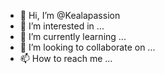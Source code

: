 - 👋 Hi, I’m @Kealapassion
- 👀 I’m interested in ...
- 🌱 I’m currently learning ...
- 💞️ I’m looking to collaborate on ...
- 📫 How to reach me ...

<!---
Kealapassion/Kealapassion is a ✨ special ✨ repository because its `README.md` (this file) appears on your GitHub profile.
You can click the Preview link to take a look at your changes.
--->
